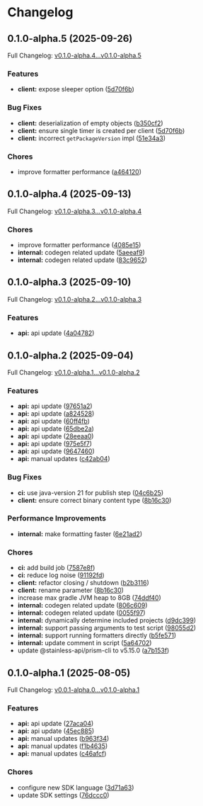 # Changelog

## 0.1.0-alpha.5 (2025-09-26)

Full Changelog: [v0.1.0-alpha.4...v0.1.0-alpha.5](https://github.com/dataleonlabs/dataleon-java/compare/v0.1.0-alpha.4...v0.1.0-alpha.5)

### Features

* **client:** expose sleeper option ([5d70f6b](https://github.com/dataleonlabs/dataleon-java/commit/5d70f6b07802414fb5b1c5933778d721acb2bb80))


### Bug Fixes

* **client:** deserialization of empty objects ([b350cf2](https://github.com/dataleonlabs/dataleon-java/commit/b350cf2d70468da49a0770538884d2b8d78178a7))
* **client:** ensure single timer is created per client ([5d70f6b](https://github.com/dataleonlabs/dataleon-java/commit/5d70f6b07802414fb5b1c5933778d721acb2bb80))
* **client:** incorrect `getPackageVersion` impl ([51e34a3](https://github.com/dataleonlabs/dataleon-java/commit/51e34a3cbdb5f7edf59d51e3ec110bb6aa506de3))


### Chores

* improve formatter performance ([a464120](https://github.com/dataleonlabs/dataleon-java/commit/a4641205374692cc0c27cbf69c86b9295e4cf923))

## 0.1.0-alpha.4 (2025-09-13)

Full Changelog: [v0.1.0-alpha.3...v0.1.0-alpha.4](https://github.com/dataleonlabs/dataleon-java/compare/v0.1.0-alpha.3...v0.1.0-alpha.4)

### Chores

* improve formatter performance ([4085e15](https://github.com/dataleonlabs/dataleon-java/commit/4085e15b32174ccdbfbe5b46815c4da8ffc2c678))
* **internal:** codegen related update ([5aeeaf9](https://github.com/dataleonlabs/dataleon-java/commit/5aeeaf9d9b55cb337a77e59bc81f6316afd70c32))
* **internal:** codegen related update ([83c9652](https://github.com/dataleonlabs/dataleon-java/commit/83c9652ef4c6ace23a72a037f9d167ff2f64f3ea))

## 0.1.0-alpha.3 (2025-09-10)

Full Changelog: [v0.1.0-alpha.2...v0.1.0-alpha.3](https://github.com/dataleonlabs/dataleon-java/compare/v0.1.0-alpha.2...v0.1.0-alpha.3)

### Features

* **api:** api update ([4a04782](https://github.com/dataleonlabs/dataleon-java/commit/4a047828982ce3dc5adfcf7403101000f631d458))

## 0.1.0-alpha.2 (2025-09-04)

Full Changelog: [v0.1.0-alpha.1...v0.1.0-alpha.2](https://github.com/dataleonlabs/dataleon-java/compare/v0.1.0-alpha.1...v0.1.0-alpha.2)

### Features

* **api:** api update ([97651a2](https://github.com/dataleonlabs/dataleon-java/commit/97651a22f73b04014fe64be61d5f8f4c9a5f0d7a))
* **api:** api update ([a824528](https://github.com/dataleonlabs/dataleon-java/commit/a824528dd1eae7230710e2bc730f91a87fd2eb95))
* **api:** api update ([60ff4fb](https://github.com/dataleonlabs/dataleon-java/commit/60ff4fb16efe55d66bab4629ea73b1ce68bf2998))
* **api:** api update ([65dbe2a](https://github.com/dataleonlabs/dataleon-java/commit/65dbe2a961af2567e59a99648536b25d7b4b6008))
* **api:** api update ([28eeaa0](https://github.com/dataleonlabs/dataleon-java/commit/28eeaa0ef8271086485a4f252f028a3044cbac66))
* **api:** api update ([975e5f7](https://github.com/dataleonlabs/dataleon-java/commit/975e5f7b79d8a0ad3658f8664f10a3136f0d0dbe))
* **api:** api update ([9647460](https://github.com/dataleonlabs/dataleon-java/commit/9647460913ee8775c7cc84d39df6402989b7cee9))
* **api:** manual updates ([c42ab04](https://github.com/dataleonlabs/dataleon-java/commit/c42ab0498bc0fb1d5baabb516ea8b63bfaf3f547))


### Bug Fixes

* **ci:** use java-version 21 for publish step ([04c6b25](https://github.com/dataleonlabs/dataleon-java/commit/04c6b25ccf3879578432c2bf424da4092d97535d))
* **client:** ensure correct binary content type ([8b16c30](https://github.com/dataleonlabs/dataleon-java/commit/8b16c303ddd1ecb6f82c0dcc211fb10382cf0389))


### Performance Improvements

* **internal:** make formatting faster ([6e21ad2](https://github.com/dataleonlabs/dataleon-java/commit/6e21ad26ac1626a9a217d31fecda3ac186f04729))


### Chores

* **ci:** add build job ([7587e8f](https://github.com/dataleonlabs/dataleon-java/commit/7587e8f441b8e4eb14a3982c944f6f109a4a286d))
* **ci:** reduce log noise ([91192fd](https://github.com/dataleonlabs/dataleon-java/commit/91192fd5e4b76b51345166dcbc81e4cd3fbf04dc))
* **client:** refactor closing / shutdown ([b2b3116](https://github.com/dataleonlabs/dataleon-java/commit/b2b3116ac0f0613f8656604e879b873146f4c10e))
* **client:** rename parameter ([8b16c30](https://github.com/dataleonlabs/dataleon-java/commit/8b16c303ddd1ecb6f82c0dcc211fb10382cf0389))
* increase max gradle JVM heap to 8GB ([74ddf40](https://github.com/dataleonlabs/dataleon-java/commit/74ddf4043cc4e809c73cd75e050092cf6912b5b3))
* **internal:** codegen related update ([806c609](https://github.com/dataleonlabs/dataleon-java/commit/806c609235e9be208d4ea269012b22e339b7f5c9))
* **internal:** codegen related update ([0055f97](https://github.com/dataleonlabs/dataleon-java/commit/0055f973b17b9a11f9033621a98c12f8f9445840))
* **internal:** dynamically determine included projects ([d9dc399](https://github.com/dataleonlabs/dataleon-java/commit/d9dc39997668cdd5915b1c2e5298fc322265bd30))
* **internal:** support passing arguments to test script ([98055d2](https://github.com/dataleonlabs/dataleon-java/commit/98055d23b786136459d90f1d0d36a908c837e7a3))
* **internal:** support running formatters directly ([b5fe571](https://github.com/dataleonlabs/dataleon-java/commit/b5fe57109590ae8ffc184c2e675a4047903eb684))
* **internal:** update comment in script ([5a64702](https://github.com/dataleonlabs/dataleon-java/commit/5a647028f5d98ae22ea83cd2090ad9041dc38367))
* update @stainless-api/prism-cli to v5.15.0 ([a7b153f](https://github.com/dataleonlabs/dataleon-java/commit/a7b153f798387607dcdd7e3f755005635c39e68f))

## 0.1.0-alpha.1 (2025-08-05)

Full Changelog: [v0.0.1-alpha.0...v0.1.0-alpha.1](https://github.com/dataleonlabs/dataleon-java/compare/v0.0.1-alpha.0...v0.1.0-alpha.1)

### Features

* **api:** api update ([27aca04](https://github.com/dataleonlabs/dataleon-java/commit/27aca04732dc48236267da92b05a44eac83c47aa))
* **api:** api update ([45ec885](https://github.com/dataleonlabs/dataleon-java/commit/45ec88509aa34e396b5e46d983c50744d9d778fd))
* **api:** manual updates ([b963f34](https://github.com/dataleonlabs/dataleon-java/commit/b963f3410bb21fbf9e77a351acc4b70eea94e57e))
* **api:** manual updates ([f1b4635](https://github.com/dataleonlabs/dataleon-java/commit/f1b46350fce965ac965968c2dc23f2e58975dbd6))
* **api:** manual updates ([c46afcf](https://github.com/dataleonlabs/dataleon-java/commit/c46afcf96384e7fb11090b29445dc1be21d776e2))


### Chores

* configure new SDK language ([3d71a63](https://github.com/dataleonlabs/dataleon-java/commit/3d71a63522d001b0e7350d3c56d7c7481258cf9a))
* update SDK settings ([76dccc0](https://github.com/dataleonlabs/dataleon-java/commit/76dccc05971be858cafba68140f2a0c91ca8fc7a))
